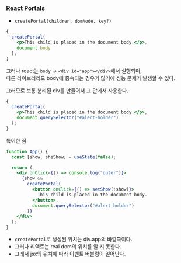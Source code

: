 ### React Portals

- `createPortal(children, domNode, key?)`

```jsx
{
  createPortal(
    <p>This child is placed in the document body.</p>,
    document.body
  );
}
```

그러나 react는 `body` -> `<div id="app"></div>`에서 실행되며,<br />
다른 라이브러리도 body에 종속되는 경우가 많기에 성능 문제가 발생할 수 있다.

그러므로 보통 분리된 div를 만들어서 그 안에서 사용한다.

```jsx
{
  createPortal(
    <p>This child is placed in the document body.</p>,
    document.querySelector("#alert-holder")
  );
}
```

특이한 점

```jsx
function App() {
  const [show, sheShow] = useState(false);

  return (
    <div onClick={() => console.log("outer")}>
      {show &&
        createPortal(
          <button onClick={() => setShow(!show)}>
            This child is placed in the document body.
          </button>,
          document.querySelector("#alert-holder")
        )}
    </div>
  );
}
```

- `createPortal`로 생성된 위치는 div.app의 바깥쪽이다.
- 그러나 리액트는 real dom의 위치를 알 지 못한다.
- 그래서 jsx의 위치에 따라 이벤트 버블링이 일어난다.
